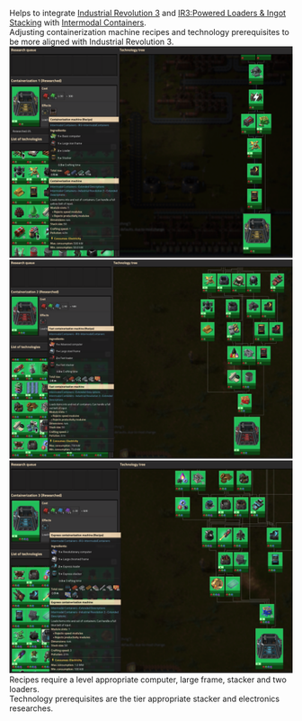 Helps to integrate [Industrial Revolution 3](https://mods.factorio.com/mod/IndustrialRevolution3) and [IR3:Powered Loaders & Ingot Stacking](https://mods.factorio.com/mod/IndustrialRevolution3LoadersStacking) with [Intermodal Containers](https://mods.factorio.com/mod/IntermodalContainers).  
Adjusting containerization machine recipes and technology prerequisites to be more aligned with Industrial Revolution 3.  
![pic 1](/ir3-ic.png)  
![pic 2](/ir3-fast-ic.png)  
![pic 3](/ir3-express-ic.png)  
Recipes require a level appropriate computer, large frame, stacker and two loaders.  
Technology prerequisites are the tier appropriate stacker and electronics researches.  
